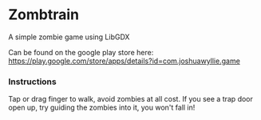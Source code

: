 # Zombtrain
A simple zombie game using LibGDX

Can be found on the google play store here:
https://play.google.com/store/apps/details?id=com.joshuawyllie.game


### Instructions
Tap or drag finger to walk, avoid zombies at all cost. If you see a trap door open up, try guiding the zombies into it, you won't fall in!
